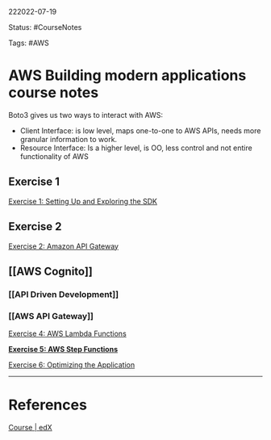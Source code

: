 222022-07-19

Status: #CourseNotes

Tags: #AWS

# AWS Building modern applications course notes

Boto3 gives us two ways to interact with AWS:
- Client Interface: is low level, maps one-to-one to AWS APIs, needs more granular information to work.
- Resource Interface: Is a higher level, is OO, less control and not entire functionality of AWS

## Exercise 1

[Exercise 1: Setting Up and Exploring the SDK](https://aws-tc-largeobjects.s3.amazonaws.com/DEV-AWS-MO-BuildingRedux/exercise-1-exploring.html)

## Exercise 2
[Exercise 2: Amazon API Gateway](https://aws-tc-largeobjects.s3.amazonaws.com/DEV-AWS-MO-BuildingRedux/exercise-2-api-mocks.html)


## [[AWS Cognito]]

### [[API Driven Development]]


### [[AWS API Gateway]]


[Exercise 4: AWS Lambda Functions](https://aws-tc-largeobjects.s3.amazonaws.com/DEV-AWS-MO-BuildingRedux/exercise-4-lambda.html)


 **[Exercise 5: AWS Step Functions](https://aws-tc-largeobjects.s3.amazonaws.com/DEV-AWS-MO-BuildingRedux/exercise-5-stepfunctions.html)**

[Exercise 6: Optimizing the Application](https://aws-tc-largeobjects.s3.amazonaws.com/DEV-AWS-MO-BuildingRedux/exercise-6-optimizing.html)





___
# References
[Course | edX](https://learning.edx.org/course/course-v1:AWS+OTP-AWSD12+1T2022a/block-v1:AWS+OTP-AWSD12+1T2022a+type@sequential+block@4bca56b87694462a8dd6ca38a16100ae/block-v1:AWS+OTP-AWSD12+1T2022a+type@vertical+block@c16c5575f6ab428bbcf71345dde410fd)